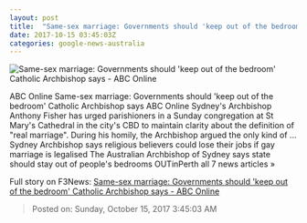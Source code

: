```yaml
---
layout: post
title:  "Same-sex marriage: Governments should 'keep out of the bedroom' Catholic Archbishop says - ABC Online"
date: 2017-10-15 03:45:03Z
categories: google-news-australia
---
```


![Same-sex marriage: Governments should 'keep out of the bedroom' Catholic Archbishop says - ABC Online](http://www.abc.net.au/news/image/9051650-1x1-700x700.jpg)

ABC Online Same-sex marriage: Governments should 'keep out of the bedroom' Catholic Archbishop says ABC Online Sydney's Archbishop Anthony Fisher has urged parishioners in a Sunday congregation at St Mary's Cathedral in the city's CBD to maintain clarity about the definition of "real marriage". During his homily, the Archbishop argued the only kind of ... Sydney Archbishop says religious believers could lose their jobs if gay marriage is legalised The Australian Archbishop of Sydney says state should stay out of people's bedrooms OUTinPerth all 7 news articles »


Full story on F3News: [Same-sex marriage: Governments should 'keep out of the bedroom' Catholic Archbishop says - ABC Online](http://www.f3nws.com/n/RDFMe)

> Posted on: Sunday, October 15, 2017 3:45:03 AM
